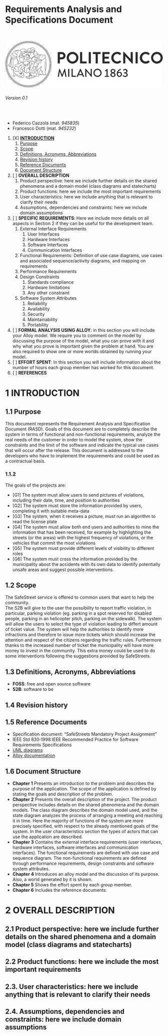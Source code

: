 # Requirements Analysis and Specifications Document
<br>

![Politecnico di Milano's logo](images/polimi-logo.png)
<br>
###### Version 0.1
<br>

* Federico Cazzola (mat. _945835_)
* Francesco Dotti (mat. _945232_)


1. [X] [**INTRODUCTION**](#1)
    1. [Purpose](#1.1)
    2. [Scope](#1.2)
    3. [Definitions, Acronyms, Abbreviations](#1.3)
    4. [Revision history](#1.4)
    5. [Reference Documents](#1.5)
    6. [Document Structure](#1.6)
2. [ ] **OVERALL DESCRIPTION**
    1. Product perspective: here we include further details on the shared phenomena and a domain model (class diagrams and statecharts)
    2. Product functions: here we include the most important requirements
    3. User characteristics: here we include anything that is relevant to clarify their needs
    4. Assumptions, dependencies and constraints: here we include domain assumptions
3. [ ] **SPECIFIC REQUIREMENTS**: Here we include more details on all aspects in Section 2 if they can be useful for the development team.
    1. External Interface Requirements
        1. User Interfaces
        2. Hardware Interfaces
        3. Software Interfaces
        4. Communication Interfaces
    2. Functional Requirements: Definition of use case diagrams, use cases and associated sequence/activity diagrams, and mapping on requirements
    3. Performance Requirements
    4. Design Constraints
        1. Standards compliance
        2. Hardware limitations
        3. Any other constraint
    5. Software System Attributes
        1. Reliability
        2. Availability
        3. Security
        4. Maintainability
        5. Portability
4. [ ] **FORMAL ANALYSIS USING ALLOY**: in this section you will include your Alloy model. We require you to comment on the model by discussing the purpose of the model, what you can prove with it and why what you prove is important given the problem at hand. You are also required to show one or more worlds obtained by running your model.
5. [ ] **EFFORT SPENT**: In this section you will include information about the number of hours each group member has worked for this document.
6. [ ] **REFERENCES**

<a name="1"></a>
# 1 INTRODUCTION

<a name="1.1"></a>
## 1.1 Purpose
This document represents the Requirement Analysis and Specification Document (RASD). Goals of this document are to completely describe the system in terms of functional and non-functional requirements, analyze the real needs of the customer in order to model the system, show the constraints and the limit of the software and indicate the typical use cases that will occur after the release. This document is addressed to the developers who have to implement the requirements and could be used as a contractual basis.
### 1.1.2
The goals of the projects are:
- [G1] The system must allow users to send pictures of violations, including their date, time, and position to authorities
- [G2] The system must store the information provided by users, completing it with suitable meta-­data
- [G3] The system, when it receives a picture, must run an algorithm to read the license plate 
- [G4] The system must allow both end users and authorities to mine the information that has been received, for example by highlighting the streets (or the areas) with the highest frequency of violations, or the vehicles that commit the most violations
- [G5] The system must provide different levels of visibility to different roles
- [G6] The system must cross the information provided by the municipality about the accidents with its own data to identify potentially unsafe areas and suggest possible interventions.

<a name="1.2"></a>
## 1.2 Scope
The SafeStreet service is offered to common users that want to help the community.	
The S2B will give to the user the possibility to report traffic violation, in particular, parking violation (eg. parking in a spot reserved for disabled people, parking in an helicopter pitch, parking on the sidewalk). The system will allow the users to select the type of violation leading to differt amount of ticket value. 
The system will help the authorities to identify more infractions and therefore to issue more tickets which should increase the attention and respect of the citizens regarding the traffic rules.
Furthermore thanks to the increased number of ticket the municipality will have more money to invest in the community. This extra money could be used to do some interventions following the suggestions provided by SafeStreets.

<a name="1.3"></a>
## 1.3 Definitions, Acronyms, Abbreviations
- **FOSS**: free and open source software
- **S2B**: software to be

<a name="1.4"></a>
## 1.4 Revision history

<a name="1.5"></a>
## 1.5 Reference Documents
- Specification document: “SafeStreets Mandatory Project Assignment” 	
- IEEE Std 830‐1998 IEEE Recommended Practice for Software Requirements Specifications
- [UML diagrams](https://www.uml-diagrams.org/)
- [Alloy documentation](http://alloy.lcs.mit.edu/alloy/documentation/quickguide/seq.html)
  
<a name="1.6"></a>
## 1.6 Document Structure
- **Chapter 1** Presents an introduction to the problem and describes the purpose of the application. The scope of the application is defined by stating the goals and description of the problem.
- **Chapter 2** Presents the overall description of the project. The product perspective includes details on the shared phenomena and the domain models. The class diagram describes the domain model used, and the state diagram analyzes the process of arranging a meeting and reaching it in time. Here the majority of functions of the system are more precisely specified, with respect to the already mentioned goals of the system. In the user characteristics section the types of actors that can use the application are described.
- **Chapter 3** Contains the external interface requirements (user interfaces, hardware interfaces, software interfaces and communication interfaces). The functional requirements are defined with use case and sequence diagram.
The non-functional requirements are defined through performance requirements, design constraints and software system attributes.
- **Chapter 4** Introduces an alloy model and the discussion of its purpose. Also, a world generated by it is shown.
- **Chapter 5** Shows the effort spent by each group member.
- **Chapter 6** Includes the reference documents.

# 2 OVERALL DESCRIPTION
## 2.1 Product perspective: here we include further details on the shared phenomena and a domain model (class diagrams and statecharts)
## 2.2 Product functions: here we include the most important requirements
## 2.3. User characteristics: here we include anything that is relevant to clarify their needs
## 2.4. Assumptions, dependencies and constraints: here we include domain assumptions